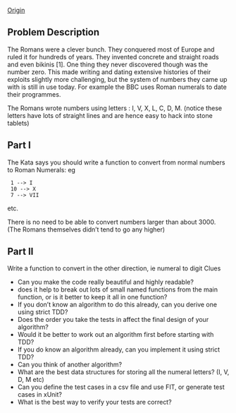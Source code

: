 [Origin](https://codingdojo.org/kata/RomanNumerals/)

## Problem Description

The Romans were a clever bunch. They conquered most of Europe and ruled it for hundreds of years. They invented concrete and straight roads and even bikinis [1]. One thing they never discovered though was the number zero. This made writing and dating extensive histories of their exploits slightly more challenging, but the system of numbers they came up with is still in use today. For example the BBC uses Roman numerals to date their programmes.

The Romans wrote numbers using letters : I, V, X, L, C, D, M. (notice these letters have lots of straight lines and are hence easy to hack into stone tablets)
## Part I

The Kata says you should write a function to convert from normal numbers to Roman Numerals: eg

     1 --> I
     10 --> X
     7 --> VII

etc.

There is no need to be able to convert numbers larger than about 3000. (The Romans themselves didn’t tend to go any higher)

## Part II

Write a function to convert in the other direction, ie numeral to digit
Clues

- Can you make the code really beautiful and highly readable?
- does it help to break out lots of small named functions from the main function, or is it better to keep it all in one function? 
- If you don’t know an algorithm to do this already, can you derive one using strict TDD?
- Does the order you take the tests in affect the final design of your algorithm?
- Would it be better to work out an algorithm first before starting with TDD?
- If you do know an algorithm already, can you implement it using strict TDD?
- Can you think of another algorithm?
- What are the best data structures for storing all the numeral letters? (I, V, D, M etc)
- Can you define the test cases in a csv file and use FIT, or generate test cases in xUnit?
- What is the best way to verify your tests are correct?
